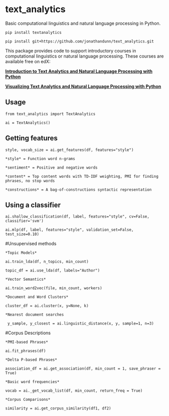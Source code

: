 # text_analytics

Basic computational linguistics and natural language processing in Python.

    pip install textanalytics
    
    pip install git+https://github.com/jonathandunn/text_analytics.git

This package provides code to support introductory courses in computational linguistics or natural language processing. These courses are available free on edX:

[**Introduction to Text Analytics and Natural Language Processing with Python**](https://www.edx.org/course/introduction-to-text-analytics-with-python)

[**Visualizing Text Analytics and Natural Language Processing with Python**](https://www.edx.org/course/visualizing-text-analytics-with-python)

## Usage

	from text_analytics import TextAnalytics
	
	ai = TextAnalytics()
	
## Getting features

	style, vocab_size = ai.get_features(df, features="style")
	
	*style* = Function word n-grams
	
	*sentiment* = Positive and negative words
	
	*content* = Top content words with TD-IDF weighting, PMI for finding phrases, no stop words
	
	*constructions* = A bag-of-constructions syntactic representation
	
## Using a classifier

	ai.shallow_classification(df, label, features="style", cv=False, classifier='svm')
	
	ai.mlp(df, label, features="style", validation_set=False, test_size=0.10)
	
#Unsupervised methods

	*Topic Models*

	ai.train_lda(df, n_topics, min_count)
        
    topic_df = ai.use_lda(df, labels="Author")
	
	*Vector Semantics*
	
	ai.train_word2vec(file, min_count, workers)
	
	*Document and Word Clusters*
	
	cluster_df = ai.cluster(x, y=None, k)
	
	*Nearest document searches
	
	 y_sample, y_closest = ai.linguistic_distance(x, y, sample=1, n=3)
	 
#Corpus Descriptions

	*PMI-based Phrases*
	
	ai.fit_phrases(df)
	 
	*Delta P-based Phrases*
	 
	association_df = ai.get_association(df, min_count = 1, save_phraser = True)
	 
	*Basic word frequencies*
	 
	vocab = ai._get_vocab_list(df, min_count, return_freq = True)
	 
	*Corpus Comparisons*
	
	similarity = ai.get_corpus_similarity(df1, df2)
	 
	 
